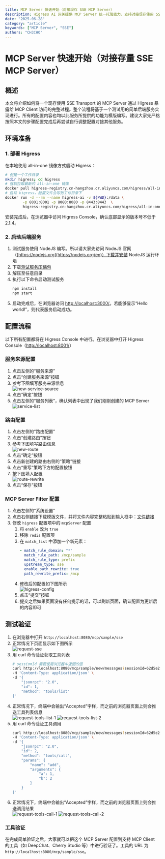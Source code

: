 ```yaml
---
title: MCP Server 快速开始（对接现存 SSE MCP Server）
description: Higress AI 网关提供 MCP Server 统一托管能力，支持对接现存使用 SSE Transport 的 MCP Server。本文将介绍如何进行相关配置。
date: "2025-06-28"
category: "article"
keywords: ["MCP Server", "SSE"]
authors: "CH3CHO"
---
```


# MCP Server 快速开始（对接存量 SSE MCP Server）

## 概述

本文将介绍如何将一个现存使用 SSE Transport 的 MCP Server 通过 Higress 暴露给 MCP Client 访问的完整过程。整个流程将基于一个测试用的简单后端服务实现进行。所有的配置内容也均以此服务所提供的功能为模版编写。建议大家先严格按照本文的步骤配置完成后再尝试自行调整配置对接其他服务。

## 环境准备

### 1. 部署 Higress

在本地使用 all-in-one 镜像方式启动 Higress：

```bash
# 创建一个工作目录
mkdir higress; cd higress
# 强制拉取最新的 all-in-one 镜像
docker pull higress-registry.cn-hangzhou.cr.aliyuncs.com/higress/all-in-one:latest
# 启动 higress，配置文件会写到工作目录下
docker run -d --rm --name higress-ai -v ${PWD}:/data \
        -p 8001:8001 -p 8080:8080 -p 8443:8443  \
        higress-registry.cn-hangzhou.cr.aliyuncs.com/higress/all-in-one:latest
```

安装完成后，在浏览器中访问 Higress Console，确认底部显示的版本号不低于 2.1.4。

### 2. 启动后端服务

1. 测试服务使用 NodeJS 编写。所以请大家先访问 NodeJS 官网（[https://nodejs.org](https://nodejs.org/en)）下载并安装 NodeJS 运行环境
2. 下载[测试服务压缩包](../files/McpSampleServer.zip)
3. 解压至任意目录
4. 执行以下命令启动测试服务
    ```bash
    npm install
    npm start
    ```
5. 启动完成后，在浏览器访问 [http://localhost:3000/](http://localhost:3000)。若能够显示“Hello world!”，则代表服务启动成功。

## 配置流程

以下所有配置都将在 Higress Console 中进行。在浏览器中打开 Higress Console（[http://localhost:8001/](http://localhost:8001/)）

### 服务来源配置

1. 点击左侧的“服务来源”
2. 点击“创建服务来源”按钮
3. 参考下图填写服务来源信息<br/>
    ![new-service-source](/img/ai/mcp-with-sse/zh/new-service-source.png)
4. 点击“确定”按钮
5. 点击左侧的“服务列表”，确认列表中出现了我们刚刚创建的 MCP Server<br/>
    ![service-list](/img/ai/mcp-with-sse/zh/service-list.png)

### 路由配置

1. 点击左侧的“路由配置”
2. 点击“创建路由”按钮
3. 参考下图填写路由信息<br/>
    ![new-route](/img/ai/mcp-with-sse/zh/new-route.png)
4. 点击“确定”按钮
5. 点击新创建的路由右侧的“策略”链接
6. 点击“重写”策略下方的配置按钮
7. 按下图填入配置<br/>
    ![route-rewrite](/img/ai/mcp-with-sse/zh/route-rewrite.png)
8. 点击“保存”按钮

### MCP Server Filter 配置

1. 点击左侧的“系统设置”
2. 点击右侧链接下载模版文件，并将文件内容完整粘贴到输入框中：[文件链接](../files/higress-config.yaml)
3. 修改 `higress` 配置项中的 `mcpServer` 配置
    1.  将 `enable` 改为 `true`
    2.  移除 `redis` 配置项
    3.  在 `match_list` 中添加一个新元素：
        ```yaml
        - match_rule_domain: "*"
          match_rule_path: /mcp/sample
          match_rule_type: prefix
          upstream_type: sse
          enable_path_rewrite: true
          path_rewrite_prefix: /mcp
        ```
    4.  修改后的配置如下图所示<br/>
        ![higress-config](/img/ai/mcp-with-sse/zh/higress-config.png)
    5.  点击“提交”按钮
    6.  提交之后如果页面没有任何提示的话，可以刷新页面，确认配置为更新后的内容即可

## 测试验证

1. 在浏览器中打开 `http://localhost:8080/mcp/sample/sse`
2. 正常情况下页面显示如下图所示<br/>
    ![request-sse](/img/ai/mcp-with-sse/zh/request-sse.png)
3. 用 curl 命令验证获取工具列表
    ```bash
    # sessionId 需要使用浏览器中返回的值
    curl http://localhost:8080/mcp/sample/new/messages?sessionId=62d5e258-f1d6-43e8-81a1-f7a2ae36abfb \
    -H 'Content-Type: application/json' \
    -d '{
        "jsonrpc": "2.0",
        "id": 1,
        "method": "tools/list"
    }'
    ```
4. 正常情况下，终端中会输出“Accepted”字样，而之前的浏览器页面上则会推送工具列表信息<br/>
    ![request-tools-list-1](/img/ai/mcp-with-sse/zh/request-tools-list-1.png)
    ![request-tools-list-2](/img/ai/mcp-with-sse/zh/request-tools-list-2.png)
5. 用 curl 命令验证工具调用
    ```bash
    curl http://localhost:8080/mcp/sample/new/messages?sessionId=62d5e258-f1d6-43e8-81a1-f7a2ae36abfb \
    -H 'Content-Type: application/json' \
    -d '{
        "jsonrpc": "2.0",
        "id": 2,
        "method": "tools/call",
        "params": {
            "name": "add",
            "arguments": {
                "a": 1,
                "b": 2
            }
        }
    }'
    ```
6. 正常情况下，终端中会输出“Accepted”字样，而之前的浏览器页面上则会推送调用结果<br/>
    ![request-tools-call-1](/img/ai/mcp-with-sse/zh/request-tools-call-1.png)
    ![request-tools-call-2](/img/ai/mcp-with-sse/zh/request-tools-call-2.png)

### 工具验证

在完成简单验证之后，大家就可以把这个 MCP Server 配置到支持 MCP Client 的工具（如 DeepChat、Cherry Studio 等）中进行验证了。工具的 URL 为 `http://localhost:8080/mcp/sample/sse`。
